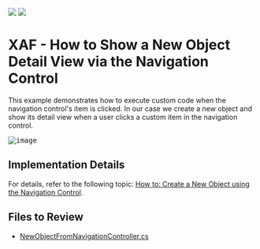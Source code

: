<!-- default badges list -->
[![](https://img.shields.io/badge/Open_in_DevExpress_Support_Center-FF7200?style=flat-square&logo=DevExpress&logoColor=white)](https://supportcenter.devexpress.com/ticket/details/E236)
[![](https://img.shields.io/badge/📖_How_to_use_DevExpress_Examples-e9f6fc?style=flat-square)](https://docs.devexpress.com/GeneralInformation/403183)
<!-- default badges end -->
# XAF - How to Show a New Object Detail View via the Navigation Control

This example demonstrates how to execute custom code when the navigation control's item is clicked. In our case we create a new object and show its detail view when a user clicks a custom item in the navigation control.

<kbd>![image](https://github.com/DevExpress-Examples/XAF_how-to-show-a-new-object-detail-view-via-the-navigation-control-e236/assets/14300209/942a8ff8-e26d-478b-8e2f-9a1b66720d69)</kbd>

## Implementation Details

For details, refer to the following topic: [How to: Create a New Object using the Navigation Control](https://docs.devexpress.com/eXpressAppFramework/112920/application-shell-and-base-infrastructure/navigation/how-to-create-a-new-object-using-the-navigation-control).

## Files to Review

* [NewObjectFromNavigationController.cs](./CS/EF/NavigationItemEF/NavigationItemEF.Module/Controllers/NewObjectFromNavigationController.cs)
